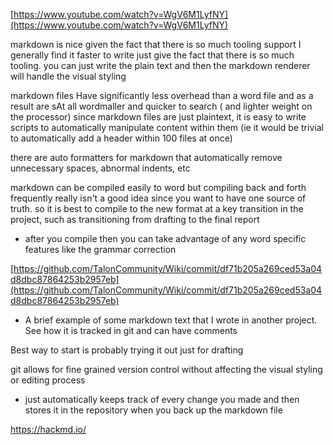 [https://www.youtube.com/watch?v=WgV6M1LyfNY](https://www.youtube.com/watch?v=WgV6M1LyfNY)

markdown is nice given the fact that there is so much tooling support
I generally find it faster to write just give the fact that there is so much tooling. you can just write the plain text and then the markdown renderer will handle the visual styling

markdown files Have significantly less overhead than a word file and as a result are sAt all wordmaller and quicker to search ( and lighter weight on the processor)
since markdown files are just plaintext, it is easy to write scripts to automatically manipulate content within them (ie it would be trivial to automatically add a header within 100 files at once)

there are auto formatters for markdown that automatically remove unnecessary spaces, abnormal indents, etc

markdown can be compiled easily to word but compiling back and forth frequently really isn't a good idea since you want to have one source of truth. so it is best to compile to the new format at a key transition in the project, such as transitioning from drafting to the final report

- after you compile then you can take advantage of any word specific features like the grammar correction

[https://github.com/TalonCommunity/Wiki/commit/df71b205a269ced53a04d8dbc87864253b2957eb](https://github.com/TalonCommunity/Wiki/commit/df71b205a269ced53a04d8dbc87864253b2957eb)

- A brief example of some markdown text that I wrote in another project. See how it is tracked in git and can have comments

Best way to start is probably trying it out just for drafting

git allows for fine grained version control without affecting the visual styling or editing process

- just automatically keeps track of every change you made and then stores it in the repository when you back up the markdown file

https://hackmd.io/
